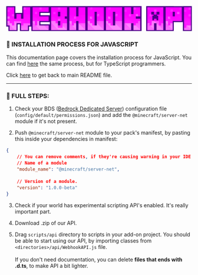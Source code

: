 <p align="center">
    <img src="../assets/logo.png" alt="Webhook API" />
</p>

### 📢 INSTALLATION PROCESS FOR JAVASCRIPT

This documentation page covers the installation process for JavaScript. You can find [here](./ts-installation.md) the same process, but for TypeScript programmers.

Click [here](../README.md) to get back to main README file.

<hr />

### 📌 FULL STEPS:

1. Check your BDS ([Bedrock Dedicated Server](https://www.minecraft.net/en-us/download/server/bedrock)) configuration file (`config/default/permissions.json`) and add the `@minecraft/server-net` module if it's not present.

2. Push `@minecraft/server-net` module to your pack's manifest, by pasting this inside your dependencies in manifest:
```json
{
    // You can remove comments, if they're causing warning in your IDE.
    // Name of a module
    "module_name": "@minecraft/server-net",

    // Version of a module.
    "version": "1.0.0-beta"
}
```

3. Check if your world has experimental scripting API's enabled. It's really important part.

4. Download .zip of our API.

5. Drag `scripts/api` directory to scripts in your add-on project. You should be able to start using our API, by importing classes from `<directories>/api/WebhookAPI.js` file. <br /> <br />If you don't need documentation, you can delete **files that ends with .d.ts**, to make API a bit lighter.